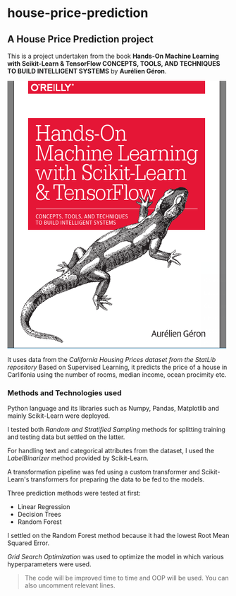 # house-price-prediction
## A House Price Prediction project
This is a project undertaken from the book **Hands-On Machine Learning with Scikit-Learn & TensorFlow CONCEPTS, TOOLS, AND TECHNIQUES TO BUILD INTELLIGENT SYSTEMS** by **Aurélien Géron**.

![book-cover](https://github.com/Agusioma/house-price-prediction/blob/main/book-cover.png)

It uses data from the *California Housing Prices dataset from the StatLib repository*
Based on Supervised Learning, it predicts the price of a house in Carlifonia using the number of rooms, median income, ocean procimity etc.

### Methods and Technologies used
Python language and its libraries such as Numpy, Pandas, Matplotlib and mainly Scikit-Learn were deployed.

I tested both *Random and Stratified Sampling* methods for splitting training and testing data but settled on the latter.

For handling text and categorical attributes from the dataset, I used the *LabelBinarizer* method provided by Scikit-Learn.

A transformation pipeline was fed using a custom transformer and Scikit-Learn's transformers for preparing the data to be fed to the models.

Three prediction methods were tested at first:
- Linear Regression
- Decision Trees
- Random Forest

I settled on the Random Forest method because it had the lowest Root Mean Squared Error.

*Grid Search Optimization* was used to optimize the model in which various hyperparameters were used.
 
  > The code will be improved time to time and OOP will be used. You can also uncomment relevant lines.
